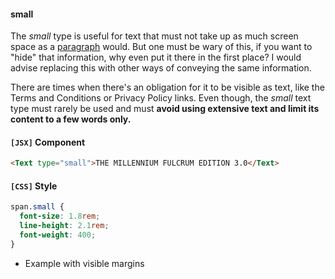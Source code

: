 #### small

The *small* type is useful for text that must not take up as much screen space as a [paragraph]($paragraph) would. But one must be wary of this, if you want to "hide" that information, why even put it there in the first place? I would advise replacing this with other ways of conveying the same information.

There are times when there's an obligation for it to be visible as text, like the Terms and Conditions or Privacy Policy links. Even though, the *small* text type must rarely be used and must **avoid using extensive text and limit its content to a few words only.**

#### `[JSX]` Component
  ```html
<Text type="small">THE MILLENNIUM FULCRUM EDITION 3.0</Text>
```

#### `[CSS]` Style
  ```css
span.small {
	font-size: 1.8rem;
	line-height: 2.1rem;
	font-weight: 400;
}
```

* Example with visible margins